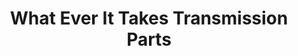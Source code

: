 ---
title: "What Ever It Takes Transmission Parts"
url: /phoenix/what-ever-it-takes-transmission-parts/
shop: Autoteile
---
